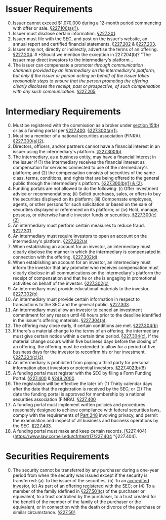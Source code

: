 # Issuer Requirements

0. Issuer cannot exceed $1,070,000 during a 12-month period commencing with offer or sale. [§227.100(a)(1)](https://www.law.cornell.edu/cfr/text/17/227.100 "§227.100(a)(1)").
1. Issuer must disclose certain information. [§227.201](https://www.law.cornell.edu/cfr/text/17/227.201 "§227.201").
2. Issuer must file with the SEC, and post on the issuer's website, an annual report and certified financial statements. [§227.202](https://www.law.cornell.edu/cfr/text/17/227.202 "§227.202") & [§227.203](https://www.law.cornell.edu/cfr/text/17/227.203 "§227.203"). 
3. Issuer may not, directly or indirectly, advertise the terms of an offering. [§227.204](https://www.law.cornell.edu/cfr/text/17/227.204 "§227.204"). # *Should we mention the exception in 227.204(b)? "The issuer may direct investors to the intermediary's platform...
4. The issuer can compensate a promoter *through communication channels provided by an intermediary on the intermediary's platform, but only if the issuer or person acting on behalf of the issuer takes reasonable steps to ensure that the person promoting the offering clearly discloses the receipt, past or prospective, of such compensation with any such communication.* [§227.205](https://www.law.cornell.edu/cfr/text/17/227.205 "§227.205")

# Intermediary Requirements

0. Must be registered with the commission as a broker under [section 15(b)](https://www.law.cornell.edu/uscode/text/15/78o "section 15(b)") or as a funding portal per [§227.400](https://www.law.cornell.edu/cfr/text/17/227.400 "§227.400"). [§227.300(a)(1)](https://www.law.cornell.edu/cfr/text/17/227.300 "§227.300(a)(1)").
1. Must be a member of a national securities association (FINRA). [§227.300(a)(2)](https://www.law.cornell.edu/cfr/text/17/227.300 "§227.300(a)(2)").
2. Directors, officers, and/or partners cannot have a financial interest in an issuer using the intermediary's platform. [§227.300(b)](https://www.law.cornell.edu/cfr/text/17/227.300 "§227.300(b)").
3. The intermediary, as a business entity, may have a financial interest in the issuer if (1) the intermediary receives the financial interest as compensation for services connected to use of the intermediary's platform; and (2) the compensation consists of securities of the same class, terms, conditions, and rights that are being offered to the general public through the intermediary's platform. [§227.300(b)(1) & (2)](https://www.law.cornell.edu/cfr/text/17/227.300 "§227.300(b)(1) & (2)"). 
4. Funding portals are not allowed to do the following: (i) Offer investment advice or recommendations; (ii) Solicit purchases, sales, or offers to buy the securities displayed on its platform; (iii) Compensate employees, agents, or other persons for such solicitation or based on the sale of securities displayed or referenced on its platform; or (iv) Hold, manage, possess, or otherwise handle investor funds or securities. [§227.300(c)(2)](https://www.law.cornell.edu/cfr/text/17/227.300 "§227.300(c)(2)")
5. An intermediary must perform certain measures to reduce fraud. [§227.301](https://www.law.cornell.edu/cfr/text/17/227.301 "§227.301").
6. An intermediary must require investors to open an account on the intermediary's platform. [§227.302(a)](https://www.law.cornell.edu/cfr/text/17/227.302 "§227.302(a)")
7. When establishing an account for an investor, an intermediary must clearly disclose the manner in which the intermediary is compensated in connection with the offering. [§227.302(d)](https://www.law.cornell.edu/cfr/text/17/227.302 "§227.302(d)")
8. When establishing an account for an investor, an intermediary must inform the investor that any promoter who receives compensation must clearly disclose in all communications on the intermediary's platform the receipt of compensation and that he or she is engaging in promotional activities on behalf of the investor. [§227.302(c)](https://www.law.cornell.edu/cfr/text/17/227.302 "§227.302(c)") 
9. An intermediary must provide educational materials to the investor. [§227.302(b)](https://www.law.cornell.edu/cfr/text/17/227.302 "§227.302(b)")
10. An intermediary must provide certain information in respect to transactions to the SEC and the general public. [§227.303](https://www.law.cornell.edu/cfr/text/17/227.303 "§227.303").
11. An intermediary must allow an investor to cancel an investment commitment for any reason until 48 hours prior to the deadline identified in the issuer's offering materials. [§227.304(a)](https://www.law.cornell.edu/cfr/text/17/227.304 "§227.304(a)").
9. The offering may close early, if certain conditions are met. [§227.304(b)](https://www.law.cornell.edu/cfr/text/17/227.304 "§227.304(b)")
10. If there's a material change to the terms of an offering, the intermediary must give certain notice within a certain time period. [§227.304(c)](https://www.law.cornell.edu/cfr/text/17/227.304 "§227.304(c)"). If the material change occurs within five business days before the closing of an offering, the offering must be extended to allow for a period of five business days for the investor to reconfirm his or her investment.  [§227.304(c)(2)](https://www.law.cornell.edu/cfr/text/17/227.304 "§227.304(c)(2)")
11. An intermediary is prohibited from paying a third party for personal information about investors or potential investors. [§227.402(b)(6)](https://www.law.cornell.edu/cfr/text/17/227.402 "§227.402(b)(6)")
12. A funding portal must register with the SEC by filing a Form Funding Portal. [§227.400](https://www.law.cornell.edu/cfr/text/17/227.400 "§227.400") & [§249.2000](https://www.law.cornell.edu/cfr/text/17/249.2000 "§249.2000").
13. The registration will be effective the later of: (1) Thirty calendar days after the date that the registration is received by the SEC; or (2) The date the funding portal is approved for membership by a national securities association (FINRA). [§227.400](https://www.law.cornell.edu/cfr/text/17/227.400 "§227.400")
14. A funding portal must implement written policies and procedures reasonably designed to achieve compliance with federal securities laws, comply with the requirements of [Part 248](https://www.law.cornell.edu/cfr/text/17/part-248 "Part 248") involving privacy, and permit the examination and inspect of all business and business operations by the SEC. [§227.403](https://www.law.cornell.edu/cfr/text/17/227.403 "§227.403").
15. A funding portal must make and keep certain records. [§227.404](https://www.law.cornell.edu/cfr/text/17/227.404 "§227.404).

# Securities Requirements

0. The security cannot be transferred by any purchaser during a one-year period from when the security was issued except if the security is transferred: (a) To the issuer of the securities, (b) To an [accredited investor](https://www.law.cornell.edu/cfr/text/17/230.501 "accredited investor"), (c) As part of an offering registered with the SEC; or (4) To a member of the family (defined in [§227.501(c)](https://www.law.cornell.edu/cfr/text/17/227.501 "§227.501(c)") of the purchaser or equivalent, to a trust controlled by the purchaser, to a trust created for the benefit of the member of the family of the purchaser or the equivalent, or in connection with the death or divorce of the purchase or similar circumstance. [§227.501](https://www.law.cornell.edu/cfr/text/17/227.501 "§227.501")
